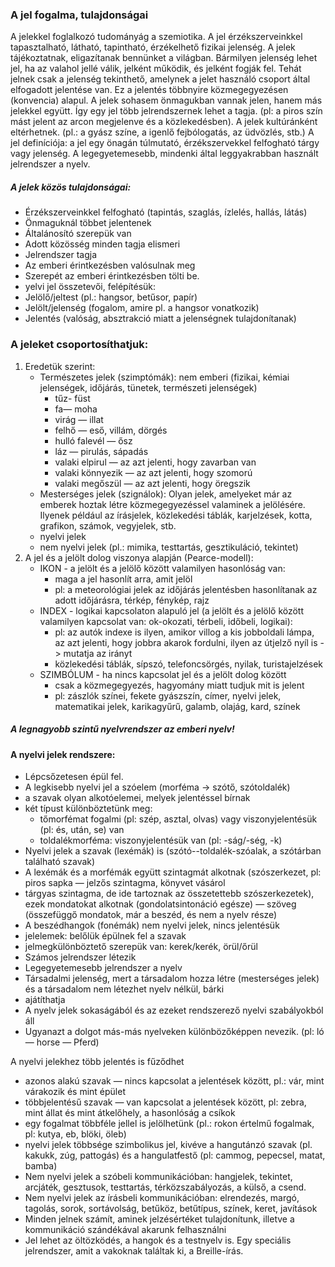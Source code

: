 ### A jel fogalma, tulajdonságai

A jelekkel foglalkozó tudományág a szemiotika. A jel érzékszerveinkkel tapasztalható, látható, tapintható, érzékelhető fizikai jelenség. A jelek tájékoztatnak, eligazítanak bennünket a világban. Bármilyen jelenség lehet jel, ha az valahol jellé válik, jelként működik, és jelként fogják fel. Tehát jelnek csak a jelenség tekinthető, amelynek a jelet használó csoport által elfogadott jelentése van. Ez a jelentés többnyire közmegegyezésen (konvencia) alapul. A jelek sohasem önmagukban vannak
jelen, hanem más jelekkel együtt. Így egy jel több jelrendszernek lehet a tagja. (pl: a piros szín mást jelent az arcon megjelenve és a közlekedésben). A jelek kultúránként eltérhetnek. (pl.: a gyász színe, a igenlő fejbólogatás, az üdvözlés, stb.) A jel definíciója: a jel egy önagán túlmutató, érzékszervekkel felfogható tárgy vagy jelenség. A legegyetemesebb, mindenki által leggyakrabban használt jelrendszer a nyelv.
##### A jelek közös tulajdonságai:

- Érzékszerveinkkel felfogható (tapintás, szaglás, ízlelés, hallás, látás)
- Önmaguknál többet jelentenek
- Általánosító szerepük van
- Adott közösség minden tagja elismeri
- Jelrendszer tagja
- Az emberi érintkezésben valósulnak meg
- Szerepét az emberi érintkezésben tölti be.
- yelvi jel összetevői, felépítésük:
- Jelölő/jeltest (pl.: hangsor, betűsor, papír)
- Jelölt/jelenség (fogalom, amire pl. a hangsor vonatkozik)
- Jelentés (valóság, absztrakció miatt a jelenségnek tulajdonítanak)

### A jeleket csoportosíthatjuk:

1. Eredetük szerint:
	- Természetes jelek (szimptómák): nem emberi (fizikai, kémiai jelenségek, időjárás, tünetek, természeti jelenségek)
		- tűz- füst
		- fa— moha
		- virág — illat
		- felhő — eső, villám, dörgés
		- hulló falevél — ősz
		- láz — pirulás, sápadás
		- valaki elpirul — az azt jelenti, hogy zavarban van
		- valaki könnyezik — az azt jelenti, hogy szomorú
		- valaki megőszül — az azt jelenti, hogy öregszik
	- Mesterséges jelek (szignálok): Olyan jelek, amelyeket már az emberek hoztak létre közmegegyezéssel valaminek a jelölésére. Ilyenek például az írásjelek, közlekedési táblák, karjelzések, kotta, grafikon, számok, vegyjelek, stb.
	- nyelvi jelek
	- nem nyelvi jelek (pl.: mimika, testtartás, gesztikuláció, tekintet)
1. A jel és a jelölt dolog viszonya alapján (Pearce-modell):
	- IKON - a jelölt és a jelölő között valamilyen hasonlóság van:
		- maga a jel hasonlít arra, amit jelöl
		- pl: a meteorológiai jelek az időjárás jelentésben hasonlítanak az adott időjárásra, térkép, fénykép, rajz
	- INDEX - logikai kapcsolaton alapuló jel (a jelölt és a jelölő között valamilyen kapcsolat van: ok-okozati, térbeli, időbeli, logikai):
		- pl: az autók indexe is ilyen, amikor villog a kis jobboldali lámpa, az azt jelenti, hogy jobbra akarok fordulni, ilyen az útjelző nyíl is -> mutatja az irányt
		- közlekedési táblák, sípszó, telefoncsörgés, nyilak, turistajelzések
	- SZIMBÓLUM - ha nincs kapcsolat jel és a jelölt dolog között
		- csak a közmegegyezés, hagyomány miatt tudjuk mit is jelent
		- pl: zászlók színei, fekete gyászszín, címer, nyelvi jelek, matematikai jelek, karikagyűrű, galamb, olajág, kard, színek

##### A legnagyobb szintű nyelvrendszer az emberi nyelv!

#### A nyelvi jelek rendszere:

- Lépcsőzetesen épül fel.
- A legkisebb nyelvi jel a szóelem (morféma -> szótő, szótoldalék)
- a szavak olyan alkotóelemei, melyek jelentéssel bírnak
- két típust különböztetünk meg:
	- tőmorfémat fogalmi (pl: szép, asztal, olvas) vagy viszonyjelentésük (pl: és, után, se) van
	- toldalékmorféma: viszonyjelentésük van (pl: -ság/-ség, -k)
- Nyelvi jelek a szavak (lexémák) is (szótó--toldalék-szóalak, a szótárban található szavak)
- A lexémák és a morfémák együtt szintagmát alkotnak (szószerkezet, pl: piros sapka — jelzős szintagma, könyvet vásárol
- tárgyas szintagma, de ide tartoznak az összetettebb szószerkezetek), ezek mondatokat alkotnak (gondolatsintonáció egésze) — szöveg (összefüggő mondatok, már a beszéd, és nem a nyelv része)
- A beszédhangok (fonémák) nem nyelvi jelek, nincs jelentésük
- jelelemek: belőlük épülnek fel a szavak
- jelmegkülönböztető szerepük van: kerek/kerék, örül/őrül
- Számos jelrendszer létezik
- Legegyetemesebb jelrendszer a nyelv
- Társadalmi jelenség, mert a társadalom hozza létre (mesterséges jelek) és a társadalom nem létezhet nyelv nélkül, bárki
- ajátíthatja
- A nyelv jelek sokaságából és az ezeket rendszerező nyelvi szabályokból áll
- Ugyanazt a dolgot más-más nyelveken különbözőképpen nevezik. (pl: ló — horse — Pferd)

A nyelvi jelekhez több jelentés is fűződhet
- azonos alakú szavak — nincs kapcsolat a jelentések között, pl.: vár, mint várakozik és mint épület
- többjelentésű szavak — van kapcsolat a jelentések között, pl: zebra, mint állat és mint átkelőhely, a hasonlóság a csíkok
- egy fogalmat többféle jellel is jelölhetünk (pl.: rokon értelmű fogalmak, pl: kutya, eb, blöki, öleb)
- nyelvi jelek többsége szimbolikus jel, kivéve a hangutánzó szavak (pl. kakukk, zúg, pattogás) és a hangulatfestő (pl: cammog, pepecsel, matat, bamba)
- Nem nyelvi jelek a szóbeli kommunikációban: hangjelek, tekintet, arcjáték, gesztusok, testtartás, térközszabályozás, a külső, a csend.
- Nem nyelvi jelek az írásbeli kommunikációban: elrendezés, margó, tagolás, sorok, sortávolság, betűköz, betűtípus, színek, keret, javítások
- Minden jelnek számít, aminek jelzésértéket tulajdonítunk, illetve a kommunikáció szándékával akarunk felhasználni
- Jel lehet az öltözködés, a hangok és a testnyelv is. Egy speciális jelrendszer, amit a vakoknak találtak ki, a Breille-írás.
